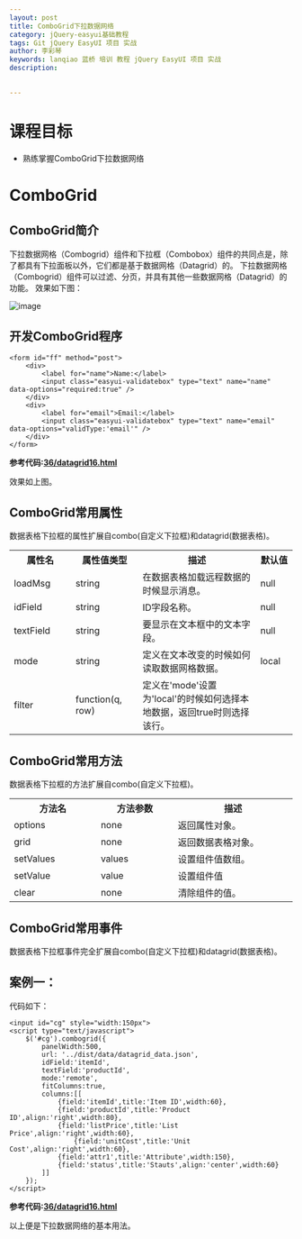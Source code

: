 ```yaml
---
layout: post  
title: ComboGrid下拉数据网络  
category: jQuery-easyui基础教程  
tags: Git jQuery EasyUI 项目 实战  
author: 李彩琴  
keywords: lanqiao 蓝桥 培训 教程 jQuery EasyUI 项目 实战  
description:
  

---
```

# 课程目标

- 熟练掌握ComboGrid下拉数据网络 


# ComboGrid

## ComboGrid简介

  
下拉数据网格（Combogrid）组件和下拉框（Combobox）组件的共同点是，除了都具有下拉面板以外，它们都是基于数据网格（Datagrid）的。 下拉数据网格（Combogrid）组件可以过滤、分页，并具有其他一些数据网格（Datagrid）的功能。 效果如下图：

![image](http://i.imgur.com/5eodkJI.png)

## 开发ComboGrid程序

```
<form id="ff" method="post">   
    <div>   
        <label for="name">Name:</label>   
        <input class="easyui-validatebox" type="text" name="name" data-options="required:true" />   
    </div>   
    <div>   
        <label for="email">Email:</label>   
        <input class="easyui-validatebox" type="text" name="email" data-options="validType:'email'" />   
    </div>   
</form>  
```

**参考代码:[36/datagrid16.html](https://coding.net/u/lanqiao/p/easyuiDemo/git/blob/master/36/datagrid16.html)**
  
效果如上图。

## ComboGrid常用属性

数据表格下拉框的属性扩展自combo(自定义下拉框)和datagrid(数据表格)。

<table class="table table-bordered table-striped table-condensed">
   <tr>
      <th width="200px">属性名</th>
      <th width="180px">属性值类型</th>
      <th width="600px">描述</th>
      <th width="100px">默认值</th>
   </tr>
   <tr>
      <td>loadMsg</td>
	  <td>string</td>
	  <td>在数据表格加载远程数据的时候显示消息。</td>
	  <td>null</td>
   </tr>
   <tr>
      <td>idField</td>
	  <td>string</td>
	  <td>ID字段名称。</td>
	  <td>null</td>
   </tr>
   <tr>
      <td>textField</td>
	  <td>string</td>
	  <td>要显示在文本框中的文本字段。</td>
	  <td>null</td>
   </tr>
   <tr>
      <td>mode</td>
	  <td>string</td>
	  <td>定义在文本改变的时候如何读取数据网格数据。</td>
	  <td>local</td>
   </tr>
   <tr>
      <td>filter</td>
	  <td>function(q, row)</td>
	  <td>定义在'mode'设置为'local'的时候如何选择本地数据，返回true时则选择该行。 </td>
	  <td></td>
   </tr>
</table>


## ComboGrid常用方法  

数据表格下拉框的方法扩展自combo(自定义下拉框)。

<table class="table table-bordered table-striped table-condensed">
   <tr>
      <th width="300px">方法名</th> 
      <th width="300px">方法参数</th> 
      <th width="600px">描述</th>
   </tr>
   <tr>
      <td>options</td> 
      <td>none</td> 
      <td>返回属性对象。</td>
   </tr>
   <tr>
      <td>grid</td> 
      <td>none</td> 
      <td>返回数据表格对象。</td>
   </tr>
   <tr>
      <td>setValues</td> 
      <td>values</td> 
      <td>设置组件值数组。 </td>
   </tr>
   <tr>
      <td>setValue</td> 
      <td>value</td> 
      <td>设置组件值</td>
   </tr>
   <tr>
      <td>clear</td> 
      <td>none</td> 
      <td>清除组件的值。</td>
   </tr>
</table>  


## ComboGrid常用事件

数据表格下拉框事件完全扩展自combo(自定义下拉框)和datagrid(数据表格)。


## 案例一：


代码如下：

```
<input id="cg" style="width:150px">
<script type="text/javascript">
	$('#cg').combogrid({
		panelWidth:500,
		url: '../dist/data/datagrid_data.json',
		idField:'itemId',
		textField:'productId',
		mode:'remote',
		fitColumns:true,
		columns:[[
			{field:'itemId',title:'Item ID',width:60},
			{field:'productId',title:'Product ID',align:'right',width:80},
			{field:'listPrice',title:'List Price',align:'right',width:60},
				{field:'unitCost',title:'Unit Cost',align:'right',width:60},
			{field:'attr1',title:'Attribute',width:150},
			{field:'status',title:'Stauts',align:'center',width:60}
		]]
	});
</script>
```

**参考代码:[36/datagrid16.html](https://coding.net/u/lanqiao/p/easyuiDemo/git/blob/master/36/datagrid16.html)**


以上便是下拉数据网络的基本用法。





